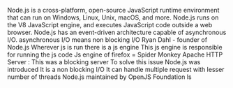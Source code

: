 Node.js is a cross-platform, open-source JavaScript runtime environment that can run on Windows, Linux, Unix, macOS, and more.
Node.js runs on the V8 JavaScript engine, and executes JavaScript code outside a web browser.
Node.js has an event-driven architecture capable of asynchronous I/O.
asynchronous I/O means non blocking I/O
Ryan Dahl - founder of Node.js
Wherever js is run there is a js engine
This js engine is responsible for running the js code
Js engine of firefox = Spider Monkey
Apache HTTP Server : This was a blocking server
To solve this issue Node.js was introduced
It is a non blocking I/O
It can handle multiple request with lesser number of threads
Node.js maintained by OpenJS Foundation ls

